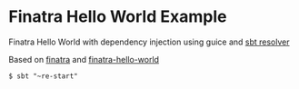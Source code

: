 # Finatra Hello World Example

Finatra Hello World with dependency injection using guice and [sbt resolver](https://github.com/spray/sbt-revolver)

Based on [finatra](https://github.com/twitter/finatra) and [finatra-hello-world](https://github.com/kissaten/finatra-hello-world)


```
$ sbt "~re-start"
```

